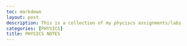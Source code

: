 ```yaml
---
toc: markdown                                                               
layout: post
description: This is a collection of my phyciscs assignments/labs 
categories: [PHYSICS]
title: PHYSICS NOTES  
---
```

>   


>
